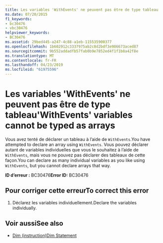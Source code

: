 ```yaml
---
title: Les variables 'WithEvents' ne peuvent pas être de type tableau
ms.date: 07/20/2015
f1_keywords:
- bc30476
- vbc30476
helpviewer_keywords:
- BC30476
ms.assetid: 29bed445-a247-4c88-a1eb-115535900377
ms.openlocfilehash: 1b602912c3337975ab2c8d2bdf3e986673aced87
ms.sourcegitcommit: 9b552addadfb57fab0b9e7852ed4f1f1b8a42f8e
ms.translationtype: MT
ms.contentlocale: fr-FR
ms.lasthandoff: 04/23/2019
ms.locfileid: "61975596"
---
```

# <a name="withevents-variables-cannot-be-typed-as-arrays"></a><span data-ttu-id="b0bf7-102">Les variables 'WithEvents' ne peuvent pas être de type tableau</span><span class="sxs-lookup"><span data-stu-id="b0bf7-102">'WithEvents' variables cannot be typed as arrays</span></span>
<span data-ttu-id="b0bf7-103">Vous avez tenté de déclarer un tableau à l’aide de `WithEvents`.</span><span class="sxs-lookup"><span data-stu-id="b0bf7-103">You have attempted to declare an array using `WithEvents`.</span></span> <span data-ttu-id="b0bf7-104">Vous pouvez déclarer autant de variables individuelles que vous le souhaitez à l’aide de `WithEvents`, mais vous ne pouvez pas déclarer des tableaux de cette façon.</span><span class="sxs-lookup"><span data-stu-id="b0bf7-104">You can declare as many individual variables as you like using `WithEvents`, but you cannot declare arrays that way.</span></span>  
  
 <span data-ttu-id="b0bf7-105">**ID d’erreur :** BC30476</span><span class="sxs-lookup"><span data-stu-id="b0bf7-105">**Error ID:** BC30476</span></span>  
  
## <a name="to-correct-this-error"></a><span data-ttu-id="b0bf7-106">Pour corriger cette erreur</span><span class="sxs-lookup"><span data-stu-id="b0bf7-106">To correct this error</span></span>  
  
1. <span data-ttu-id="b0bf7-107">Déclarez les variables individuellement.</span><span class="sxs-lookup"><span data-stu-id="b0bf7-107">Declare the variables individually.</span></span>  
  
## <a name="see-also"></a><span data-ttu-id="b0bf7-108">Voir aussi</span><span class="sxs-lookup"><span data-stu-id="b0bf7-108">See also</span></span>

- [<span data-ttu-id="b0bf7-109">Dim (instruction)</span><span class="sxs-lookup"><span data-stu-id="b0bf7-109">Dim Statement</span></span>](../../visual-basic/language-reference/statements/dim-statement.md)
